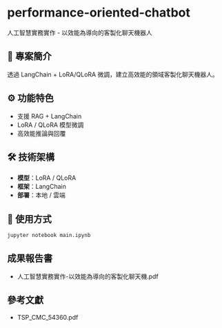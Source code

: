 # performance-oriented-chatbot
人工智慧實務實作 - 以效能為導向的客製化聊天機器人

## 📖 專案簡介
透過 LangChain + LoRA/QLoRA 微調，建立高效能的領域客製化聊天機器人。

## ⚙️ 功能特色
- 支援 RAG + LangChain
- LoRA / QLoRA 模型微調
- 高效能推論與回覆

## 🛠️ 技術架構
- **模型**：LoRA / QLoRA
- **框架**：LangChain
- **部署**：本地 / 雲端

## 🚀 使用方式
```bash
jupyter notebook main.ipynb

```

## 成果報告書 
 - 人工智慧實務實作-以效能為導向的客製化聊天機.pdf

## 參考文獻
 - TSP_CMC_54360.pdf
